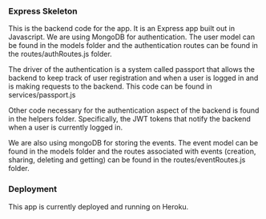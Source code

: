 ### Express Skeleton

This is the backend code for the app. It is an Express app built out in Javascript.
We are using MongoDB for authentication. The user model can be found in the models
folder and the authentication routes can be found in the routes/authRoutes.js folder.

The driver of the authentication is a system called passport that allows the backend
to keep track of user registration and when a user is logged in and is making
requests to the backend. This code can be found in services/passport.js

Other code necessary for the authentication aspect of the backend is found in the
helpers folder. Specifically, the JWT tokens that notify the backend when a
user is currently logged in.

We are also using mongoDB for storing the events. The event model can be found
in the models folder and the routes associated with events (creation, sharing,
deleting and getting) can be found in the routes/eventRoutes.js folder.

### Deployment

This app is currently deployed and running on Heroku.
